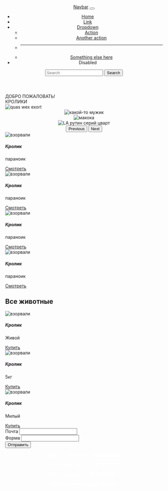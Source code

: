 <html lang="en">
  <head>
    <meta charset="utf-8">
    <meta name="viewport" content="width=device-width, initial-scale=1">
    <title>Bootstrap demo</title>
    <link href="https://cdn.jsdelivr.net/npm/bootstrap@5.3.8/dist/css/bootstrap.min.css" rel="stylesheet" integrity="sha384-sRIl4kxILFvY47J16cr9ZwB07vP4J8+LH7qKQnuqkuIAvNWLzeN8tE5YBujZqJLB" crossorigin="anonymous">
    <link rel="stylesheet" type="text/css" href="c:\Users\Student\Desktop\пр.19\сыы\ПР.19.css">
  </head>
  <body>
    <script src="https://cdn.jsdelivr.net/npm/bootstrap@5.3.8/dist/js/bootstrap.bundle.min.js" integrity="sha384-FKyoEForCGlyvwx9Hj09JcYn3nv7wiPVlz7YYwJrWVcXK/BmnVDxM+D2scQbITxI" crossorigin="anonymous"></script>
    <header>
        <nav class="navbar navbar-expand-lg bg-body-tertiary">
  <div class="container-fluid">
    <a class="navbar-brand" href="#">Navbar</a>
    <button class="navbar-toggler" type="button" data-bs-toggle="collapse" data-bs-target="#navbarSupportedContent" aria-controls="navbarSupportedContent" aria-expanded="false" aria-label="Toggle navigation">
      <span class="navbar-toggler-icon"></span>
    </button>
    <div class="collapse navbar-collapse" id="navbarSupportedContent">
      <ul class="navbar-nav me-auto mb-2 mb-lg-0">
        <li class="nav-item">
          <a class="nav-link active" aria-current="page" href="#">Home</a>
        </li>
        <li class="nav-item">
          <a class="nav-link" href="#">Link</a>
        </li>
        <li class="nav-item dropdown">
          <a class="nav-link dropdown-toggle" href="#" role="button" data-bs-toggle="dropdown" aria-expanded="false">
            Dropdown
          </a>
          <ul class="dropdown-menu">
            <li><a class="dropdown-item" href="#">Action</a></li>
            <li><a class="dropdown-item" href="#">Another action</a></li>
            <li><hr class="dropdown-divider"></li>
            <li><a class="dropdown-item" href="#">Something else here</a></li>
          </ul>
        </li>
        <li class="nav-item">
          <a class="nav-link disabled" aria-disabled="true">Disabled</a>
        </li>
      </ul>
      <form class="d-flex" role="search">
        <input class="form-control me-2" type="search" placeholder="Search" aria-label="Search"/>
        <button class="btn btn-outline-success" type="submit">Search</button>
      </form>
    </div>
  </div>
</nav>
    </header>
    <div id="qwe"></div>
    <section>
        <div class="container text-center">
    <div class="row">
        <div class="col-8">ДОБРО ПОЖАЛОВАТЬ!<br>КРОЛИКИ</div>
        <div class="col-4">
            <img src="https://avatars.mds.yandex.net/i?id=c410e7f4101fc16c765bdc39eb7ccdde_l-7043127-images-thumbs&n=13" class="w-100" alt="quas wex exort">
        </div>
    </div>
    </div>
    </section>
    <center>
    <div id="qwe"></div>
    <div id="asd">
    <div id="carouselExample" class="carousel slide">
  <div class="carousel-inner">
    <div class="carousel-item active">
      <img src="https://i.pinimg.com/originals/4c/ba/09/4cba09923a60c31eacc0b2bf0ef2aee6.jpg" class="d-block w-100" alt="какой-то мужик">
    </div>
    <div class="carousel-item">
      <img src="https://avatars.mds.yandex.net/i?id=d29f9310ddcb08704d2276e3f9f53e06_l-5208099-images-thumbs&n=13" class="d-block w-100" alt="макока">
    </div>
    <div class="carousel-item">
      <img src="https://i.pinimg.com/736x/fd/aa/1a/fdaa1a0a63b5596948996747e7f8eee6.jpg" class="d-block w-100" alt="LA рутин серий цварт">
    </div>
  </div>
  <button class="carousel-control-prev" type="button" data-bs-target="#carouselExample" data-bs-slide="prev">
    <span class="carousel-control-prev-icon" aria-hidden="true"></span>
    <span class="visually-hidden">Previous</span>
  </button>
  <button class="carousel-control-next" type="button" data-bs-target="#carouselExample" data-bs-slide="next">
    <span class="carousel-control-next-icon" aria-hidden="true"></span>
    <span class="visually-hidden">Next</span>
  </button>
</div>
</div></center>
    <div id="qwe"></div>
    <div class="container text-center">
  <div class="row row-cols-1 row-cols-sm-2 row-cols-md-4">
    <div class="col"><div class="card" style="width: 18rem;">
  <img src="https://i.pinimg.com/736x/9e/af/36/9eaf36d561c58578a1fa2fa6ae631f44.jpg" class="card-img-top" alt="взорвали">
  <div class="card-body">
    <h5 class="card-title">Кролик</h5>
    <p class="card-text">параноик</p>
    <a href="https://i.pinimg.com/originals/96/a8/f9/96a8f9c19e60d3ca84396e7d71e0ec66.jpg" class="btn btn-primary">Смотреть</a>
  </div>
</div></div>
    <div class="col"><div class="card" style="width: 18rem;">
  <img src="https://i.pinimg.com/474x/06/a1/32/06a132eed96c2df6f9dbe594e053196d.jpg?nii=t" class="card-img-top" alt="взорвали">
  <div class="card-body">
    <h5 class="card-title">Кролик</h5>
    <p class="card-text">параноик</p>
    <a href="https://cache3.youla.io/files/images/720_720_out/5e/13/5e130e709f3599a952226a07.jpg" class="btn btn-primary">Смотреть</a>
  </div>
</div></div>
    <div class="col"><div class="card" style="width: 18rem;">
  <img src="https://i.pinimg.com/736x/00/12/39/00123995242ee6854052d6c2b5ae4390.jpg" class="card-img-top" alt="взорвали">
  <div class="card-body">
    <h5 class="card-title">Кролик</h5>
    <p class="card-text">параноик</p>
    <a href="https://cache3.youla.io/files/images/720_720_out/59/fc/59fcdb97821a994f8249ee12.jpg" class="btn btn-primary">Смотреть</a>
  </div>
</div></div>
    <div class="col"><div class="card" style="width: 18rem;">
  <img src="https://i.pinimg.com/736x/85/d8/dd/85d8dd1f5752f4fa6d67a3bef5d8ed84.jpg" class="card-img-top" alt="взорвали">
  <div class="card-body">
    <h5 class="card-title">Кролик</h5>
    <p class="card-text">параноик</p>
    <a href="https://i.ytimg.com/vi/dydefGVPUDQ/maxresdefault.jpg?sqp=-oaymwEmCIAKENAF8quKqQMa8AEB-AH-CYAC0AWKAgwIABABGGUgVChDMA8=&rs=AOn4CLBOlV--G5x4y1bjdv-7xm9Wj1UOQQ" class="btn btn-primary">Смотреть</a>
  </div>
</div>
</div>
  </div>
</div>
<div class="container text-center">
    <div id="qwe"></div>
    <h2>Все животные</h2>
  <div class="row">
    <div class="col">
        <div class="card" style="width: 18rem;">
  <img src="https://i2.wp.com/vhd-wordpress-uploads.s3.amazonaws.com/uploads/2020/12/rabbit-3019050_1920.jpg" class="card-img-top" alt="взорвали">
  <div class="card-body">
    <h5 class="card-title">Кролик</h5>
    <p class="card-text">Живой</p>
    <a href="https://the-long-dark.fandom.com/ru/wiki/Травяной_чай" class="btn btn-primary">Купить</a>
  </div>
</div>
    </div>
    <div class="col">
        <div class="card" style="width: 18rem;">
  <img src="https://www.survivalworld.com/wp-content/uploads/2025/07/6.-Small-Animal-Scents.jpg" class="card-img-top" alt="взорвали">
  <div class="card-body">
    <h5 class="card-title">Кролик</h5>
    <p class="card-text">5кг</p>
    <a href="https://gkdiss.ru/catalog/878/?filters=SECTION_ID%3A879%3Btm%3A14%2C224%2C225%2C2333%2C2382%2C2493%3Bmarks%3AIN_STOCK&p=1&yclid=14798356704356204543" class="btn btn-primary">Купить</a>
  </div>
</div>
    </div>
    <div class="col">
        <div class="card" style="width: 18rem;">
  <img src="https://i.pinimg.com/736x/89/6b/30/896b30cad1606bc25eb626edb8f76921.jpg" class="card-img-top" alt="взорвали">
  <div class="card-body">
    <h5 class="card-title">Кролик</h5>
    <p class="card-text">Милый</p>
    <a href="https://sonic.fandom.com/ru/wiki/Sonic_вики" class="btn btn-primary">Купить</a>
  </div>
</div>
    </div>
  </div>
</div>
<form>
  <div class="mb-3">
    <label for="exampleInputEmail1" class="form-label">Почта</label>
    <input type="email" class="form-control" id="exampleInputEmail1" aria-describedby="emailHelp">
  </div>
  <div class="mb-3">
    <label for="exampleInputPassword1" class="form-label">Форма</label>
    <input type="password" class="form-control" id="exampleInputPassword1">
  </div>
  <button type="submit" class="btn btn-primary">Отправить</button>
</form>
    <footer>
        <div id="zxc">
            <center>
                <font color="white"><p>Адрес: ул.Пушкина д.Колотушкина</p>
                <p>Время работы: пн-пт 15:30-16:00</p>
                <p>Номер телефона: +7(135)133-45-12</p>
                <p>e-mail: nepishisuda@gmail.com</p></font color="white">
            </center>
    </footer>
</body>
</html>
